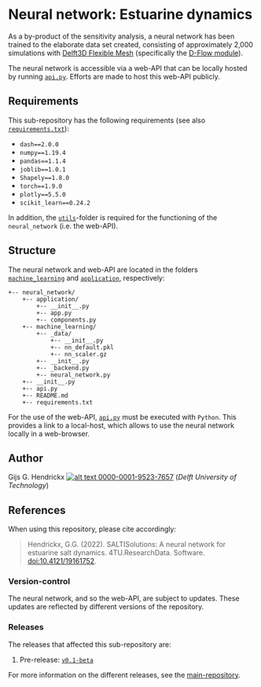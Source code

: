 # Neural network: Estuarine dynamics
As a by-product of the sensitivity analysis, a neural network has been trained to the elaborate data set created, 
consisting of approximately 2,000 simulations with 
[Delft3D Flexible Mesh](https://www.deltares.nl/en/software/delft3d-flexible-mesh-suite/) (specifically the 
[D-Flow module](https://www.deltares.nl/en/software/module/d-flow-flexible-mesh/)).

The neural network is accessible via a web-API that can be locally hosted by running [`api.py`](api.py). Efforts are 
made to host this web-API publicly.

## Requirements
This sub-repository has the following requirements (see also [`requirements.txt`](requirements.txt)):
*   `dash==2.0.0`
*   `numpy==1.19.4`
*   `pandas==1.1.4`
*   `joblib==1.0.1`
*   `Shapely==1.8.0`
*   `torch==1.9.0`
*   `plotly==5.5.0`
*   `scikit_learn==0.24.2`

In addition, the [`utils`](../utils)-folder is required for the functioning of the `neural_network` (i.e. the web-API).

## Structure
The neural network and web-API are located in the folders [`machine_learning`](machine_learning) and 
[`application`](application), respectively:
```
+-- neural_network/
    +-- application/
        +-- __init__.py
        +-- app.py
        +-- components.py
    +-- machine_learning/
        +-- _data/
            +-- __init__.py
            +-- nn_default.pkl
            +-- nn_scaler.gz
        +-- __init__.py
        +-- _backend.py
        +-- neural_network.py
    +-- __init__.py
    +-- api.py
    +-- README.md
    +-- requirements.txt
```
For the use of the web-API, [`api.py`](api.py) must be executed with `Python`. This provides a link to a local-host, 
which allows to use the neural network locally in a web-browser.

## Author
Gijs G. Hendrickx 
[![alt text](https://camo.githubusercontent.com/e1ec0e2167b22db46b0a5d60525c3e4a4f879590a04c370fef77e6a7e00eb234/68747470733a2f2f696e666f2e6f726369642e6f72672f77702d636f6e74656e742f75706c6f6164732f323031392f31312f6f726369645f31367831362e706e67) 0000-0001-9523-7657](https://orcid.org/0000-0001-9523-7657)
(*Delft University of Technology*)

## References
When using this repository, please cite accordingly:
> Hendrickx, G.G. (2022). SALTISolutions: A neural network for estuarine salt dynamics. 4TU.ResearchData. Software.
[doi:10.4121/19161752](https://doi.org/10.4121/19161752).

### Version-control
The neural network, and so the web-API, are subject to updates. These updates are reflected by different versions of the
repository.

### Releases
The releases that affected this sub-repository are:
1.  Pre-release: [`v0.1-beta`](https://doi.org/10.4121/19161752.v1)

For more information on the different releases, see the [main-repository](../README.md#Releases).
